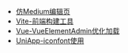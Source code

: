  - [仿Medium编辑页](/计算机时代/前端系列/%E4%BB%BFMedium%E7%BC%96%E8%BE%91%E9%A1%B5.md)
- [Vite-前端构建工具](/计算机时代/前端系列/Vite-%E5%89%8D%E7%AB%AF%E6%9E%84%E5%BB%BA%E5%B7%A5%E5%85%B7.md)
- [Vue-VueElementAdmin优化加载](/计算机时代/前端系列/Vue-VueElementAdmin%E4%BC%98%E5%8C%96%E5%8A%A0%E8%BD%BD.md)
- [UniApp-iconfont使用](/计算机时代/前端系列/UniApp-iconfont%E4%BD%BF%E7%94%A8.md)